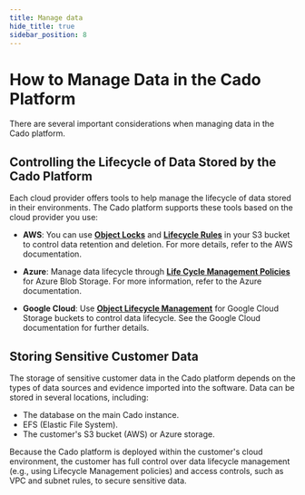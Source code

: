 ```yaml
---
title: Manage data
hide_title: true
sidebar_position: 8
---
```


# How to Manage Data in the Cado Platform

There are several important considerations when managing data in the Cado platform.

## Controlling the Lifecycle of Data Stored by the Cado Platform

Each cloud provider offers tools to help manage the lifecycle of data stored in their environments. The Cado platform supports these tools based on the cloud provider you use:

- **AWS**: You can use **[Object Locks](https://docs.aws.amazon.com/AmazonS3/latest/userguide/object-lock.html)** and **[Lifecycle Rules](https://docs.aws.amazon.com/console/s3/lifecyclerules)** in your S3 bucket to control data retention and deletion. For more details, refer to the AWS documentation.
  
- **Azure**: Manage data lifecycle through **[Life Cycle Management Policies](https://docs.microsoft.com/en-us/azure/storage/blobs/lifecycle-management-overview)** for Azure Blob Storage. For more information, refer to the Azure documentation.
  
- **Google Cloud**: Use **[Object Lifecycle Management](https://cloud.google.com/storage/docs/lifecycle)** for Google Cloud Storage buckets to control data lifecycle. See the Google Cloud documentation for further details.

## Storing Sensitive Customer Data

The storage of sensitive customer data in the Cado platform depends on the types of data sources and evidence imported into the software. Data can be stored in several locations, including:

- The database on the main Cado instance.
- EFS (Elastic File System).
- The customer's S3 bucket (AWS) or Azure storage.

Because the Cado platform is deployed within the customer's cloud environment, the customer has full control over data lifecycle management (e.g., using Lifecycle Management policies) and access controls, such as VPC and subnet rules, to secure sensitive data.